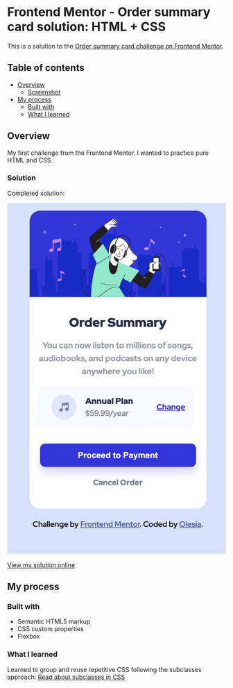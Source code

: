 # Frontend Mentor - Order summary card solution: HTML + CSS

This is a solution to the [Order summary card challenge on Frontend Mentor](https://www.frontendmentor.io/challenges/order-summary-component-QlPmajDUj).

## Table of contents

- [Overview](#overview)
  - [Screenshot](#Screenshot)
- [My process](#my-process)
  - [Built with](#built-with)
  - [What I learned](#what-i-learned)

## Overview

My first challenge from the Frontend Mentor.
I wanted to practice pure HTML and CSS.

### Solution

Completed solution:

![](./my-solution-v2.jpeg)

[View my solution online](https://olesiamartushkanova.github.io/order-summary-component/)

## My process

### Built with

- Semantic HTML5 markup
- CSS custom properties
- Flexbox

### What I learned

Learned to group and reuse repetitive CSS following the subclasses approach:
[Read about subclasses in CSS](https://medium.com/insider-inc-engineering/delightful-ways-to-write-reusable-css-using-subclasses-903e90c9cf87)
